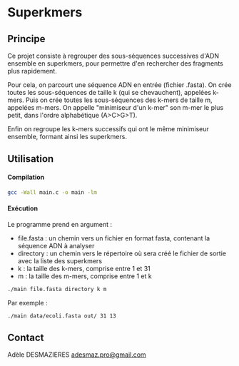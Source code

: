 
# Superkmers

## Principe

Ce projet consiste à regrouper des sous-séquences successives d'ADN ensemble en superkmers, pour permettre d'en rechercher des fragments plus rapidement. 

Pour cela, on parcourt une séquence ADN en entrée (fichier .fasta). On crée toutes les sous-séquences de taille k (qui se chevauchent), appelées k-mers. Puis on crée toutes les sous-séquences des k-mers de taille m, appelées m-mers. On appelle "minimiseur d'un k-mer" son m-mer le plus petit, dans l'ordre alphabétique (A>C>G>T). 

Enfin on regroupe les k-mers successifs qui ont le même minimiseur ensemble, formant ainsi les superkmers. 


## Utilisation

#### Compilation
```bash
gcc -Wall main.c -o main -lm
```

#### Exécution

Le programme prend en argument : 
- file.fasta : un chemin vers un fichier en format fasta, contenant la séquence ADN à analyser
- directory : un chemin vers le répertoire où sera créé le fichier de sortie avec la liste des superkmers
- k : la taille des k-mers, comprise entre 1 et 31
- m : la taille des m-mers, comprise entre 1 et k

```bash
./main file.fasta directory k m
```

Par exemple : 

```
./main data/ecoli.fasta out/ 31 13
```

## Contact

Adèle DESMAZIERES
adesmaz.pro@gmail.com